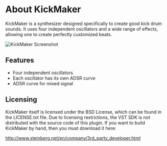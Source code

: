 About KickMaker
===============

KickMaker is a synthesizer designed specifically to create good kick drum
sounds. It uses four independent oscillators and a wide range of effects,
allowing one to create perfectly customized beats.

![KickMaker Screenshot](http://static.teragonaudio.com/ta_kickmaker.jpg)

Features
--------

* Four independent oscillators
* Each oscillator has its own ADSR curve
* ADSR curve for mixed signal

Licensing
---------

KickMaker itself is licensed under the BSD License, which can be found in the
LICENSE.txt file. Due to licensing restrictions, the VST SDK is not
distributed with the source code of this plugin. If you want to build
KickMaker by hand, then you must download it here:

  http://www.steinberg.net/en/company/3rd_party_developer.html
